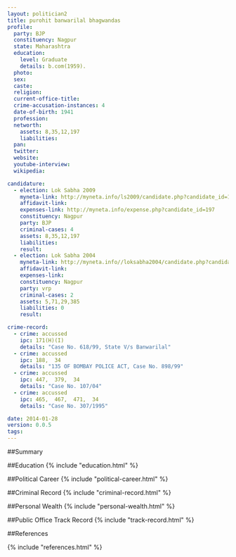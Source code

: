```yaml
---
layout: politician2
title: purohit banwarilal bhagwandas
profile: 
  party: BJP
  constituency: Nagpur
  state: Maharashtra
  education: 
    level: Graduate
    details: b.com(1959).
  photo: 
  sex: 
  caste: 
  religion: 
  current-office-title: 
  crime-accusation-instances: 4
  date-of-birth: 1941
  profession: 
  networth: 
    assets: 8,35,12,197
    liabilities: 
  pan: 
  twitter: 
  website: 
  youtube-interview: 
  wikipedia: 

candidature: 
  - election: Lok Sabha 2009
    myneta-link: http://myneta.info/ls2009/candidate.php?candidate_id=197
    affidavit-link: 
    expenses-link: http://myneta.info/expense.php?candidate_id=197
    constituency: Nagpur 
    party: BJP
    criminal-cases: 4
    assets: 8,35,12,197
    liabilities: 
    result:  
  - election: Lok Sabha 2004
    myneta-link: http://myneta.info//loksabha2004/candidate.php?candidate_id=2539
    affidavit-link: 
    expenses-link: 
    constituency: Nagpur 
    party: vrp
    criminal-cases: 2
    assets: 5,71,29,385
    liabilities: 0
    result:  

crime-record: 
  - crime: accussed
    ipc: 171(H)(I)
    details: "Case No. 618/99, State V/s Banwarilal" 
  - crime: accussed
    ipc: 188,  34
    details: "135 OF BOMBAY POLICE ACT, Case No. 898/99" 
  - crime: accussed
    ipc: 447,  379,  34
    details: "Case No. 107/04" 
  - crime: accussed
    ipc: 465,  467,  471,  34
    details: "Case No. 307/1995" 

date: 2014-01-28
version: 0.0.5
tags: 
---
```

##Summary


##Education
{% include "education.html" %}


##Political Career
{% include "political-career.html" %}


##Criminal Record
{% include "criminal-record.html" %}


##Personal Wealth
{% include "personal-wealth.html" %}


##Public Office Track Record
{% include "track-record.html" %}


##References


{% include "references.html" %}